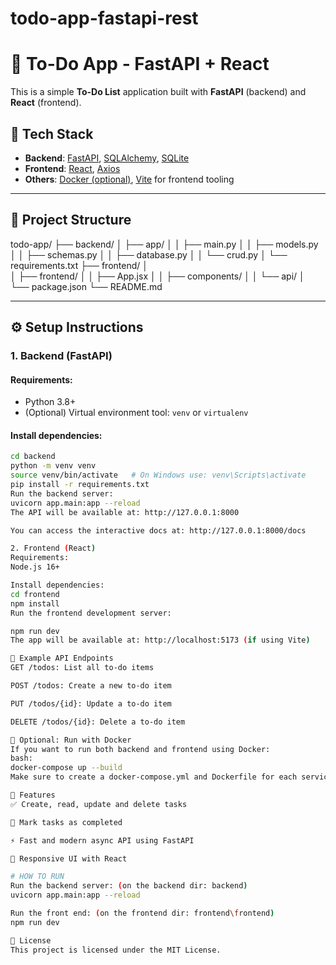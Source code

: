 # todo-app-fastapi-rest

# 📝 To-Do App - FastAPI + React

This is a simple **To-Do List** application built with **FastAPI** (backend) and **React** (frontend).

## 🚀 Tech Stack

- **Backend**: [FastAPI](https://fastapi.tiangolo.com/), [SQLAlchemy](https://www.sqlalchemy.org/), [SQLite](https://www.sqlite.org/index.html)
- **Frontend**: [React](https://reactjs.org/), [Axios](https://axios-http.com/)
- **Others**: [Docker (optional)](https://www.docker.com/), [Vite](https://vitejs.dev/) for frontend tooling

---

## 📁 Project Structure

todo-app/
├── backend/
│ ├── app/
│ │ ├── main.py
│ │ ├── models.py
│ │ ├── schemas.py
│ │ ├── database.py
│ │ └── crud.py
│ └── requirements.txt
├── frontend/
│  
│ ├── frontend/
│ │ ├── App.jsx
│ │ ├── components/
│ │ └── api/
│ └── package.json
└── README.md


---

## ⚙️ Setup Instructions

### 1. Backend (FastAPI)

#### Requirements:
- Python 3.8+
- (Optional) Virtual environment tool: `venv` or `virtualenv`

#### Install dependencies:

```bash
cd backend
python -m venv venv
source venv/bin/activate   # On Windows use: venv\Scripts\activate
pip install -r requirements.txt
Run the backend server:
uvicorn app.main:app --reload
The API will be available at: http://127.0.0.1:8000

You can access the interactive docs at: http://127.0.0.1:8000/docs

2. Frontend (React)
Requirements:
Node.js 16+

Install dependencies:
cd frontend
npm install
Run the frontend development server:

npm run dev
The app will be available at: http://localhost:5173 (if using Vite)

🧪 Example API Endpoints
GET /todos: List all to-do items

POST /todos: Create a new to-do item

PUT /todos/{id}: Update a to-do item

DELETE /todos/{id}: Delete a to-do item

🐳 Optional: Run with Docker
If you want to run both backend and frontend using Docker:
bash:
docker-compose up --build
Make sure to create a docker-compose.yml and Dockerfile for each service.

📌 Features
✅ Create, read, update and delete tasks

📝 Mark tasks as completed

⚡ Fast and modern async API using FastAPI

🎨 Responsive UI with React

# HOW TO RUN
Run the backend server: (on the backend dir: backend)
uvicorn app.main:app --reload

Run the front end: (on the frontend dir: frontend\frontend)
npm run dev

📄 License
This project is licensed under the MIT License.


